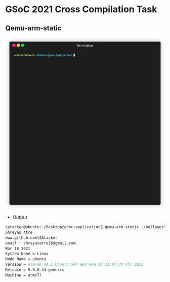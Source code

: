 # GSoC 2021 Cross Compilation Task

## Qemu-arm-static
<html>
    <p align="center">
        <a href="#gif">
            <img src="./render1616062938895.gif" />
        </a>
    </p>
</html>

* Output

```sh
satacker@ubuntu:~/Desktop/gsoc-application$ qemu-arm-static ./helloworld.bin 
Shreyas Atre 
www.github.com\SAtacker
email : shreyasatre16@gmail.com
Mar 18 2021
System Name = Linux
Node Name = ubuntu
Version = #50~20.04.1-Ubuntu SMP Wed Feb 10 21:07:30 UTC 2021
Release = 5.8.0-44-generic
Machine = armv7l
```


